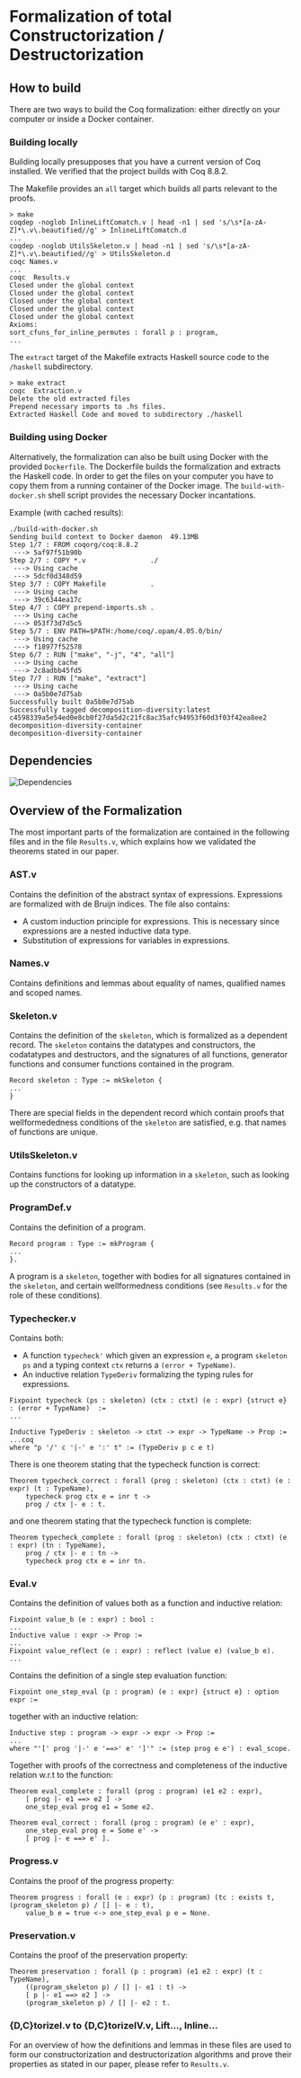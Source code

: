 # Formalization of total Constructorization / Destructorization

## How to build

There are two ways to build the Coq formalization: either directly on your computer or inside a Docker container.

### Building locally

Building locally presupposes that you have a current version of Coq installed. We verified that the project builds with Coq 8.8.2.

The Makefile provides an `all` target which builds all parts relevant to the proofs.

```console
> make
coqdep -noglob InlineLiftComatch.v | head -n1 | sed 's/\s*[a-zA-Z]*\.v\.beautified//g' > InlineLiftComatch.d
...
coqdep -noglob UtilsSkeleton.v | head -n1 | sed 's/\s*[a-zA-Z]*\.v\.beautified//g' > UtilsSkeleton.d
coqc Names.v
...
coqc  Results.v
Closed under the global context
Closed under the global context
Closed under the global context
Closed under the global context
Closed under the global context
Axioms:
sort_cfuns_for_inline_permutes : forall p : program,
...
```

The `extract` target of the Makefile extracts Haskell source code to the `/haskell` subdirectory.

```console
> make extract
coqc  Extraction.v
Delete the old extracted files
Prepend necessary imports to .hs files.
Extracted Haskell Code and moved to subdirectory ./haskell
```

### Building using Docker

Alternatively, the formalization can also be built using Docker with the provided `Dockerfile`.
The Dockerfile builds the formalization and extracts the Haskell code. In order to get the files on your computer you have to copy them from a running container of the Docker image. The `build-with-docker.sh` shell script provides the necessary Docker incantations.

Example (with cached results):

```console
./build-with-docker.sh
Sending build context to Docker daemon  49.13MB
Step 1/7 : FROM coqorg/coq:8.8.2
 ---> 5af97f51b90b
Step 2/7 : COPY *.v                ./
 ---> Using cache
 ---> 5dcf0d348d59
Step 3/7 : COPY Makefile           .
 ---> Using cache
 ---> 39c6344ea17c
Step 4/7 : COPY prepend-imports.sh .
 ---> Using cache
 ---> 053f73d7d5c5
Step 5/7 : ENV PATH=$PATH:/home/coq/.opam/4.05.0/bin/
 ---> Using cache
 ---> f18977f52578
Step 6/7 : RUN ["make", "-j", "4", "all"]
 ---> Using cache
 ---> 2c8adbb45fd5
Step 7/7 : RUN ["make", "extract"]
 ---> Using cache
 ---> 0a5b0e7d75ab
Successfully built 0a5b0e7d75ab
Successfully tagged decomposition-diversity:latest
c4598339a5e54ed0e8cb0f27da5d2c21fc8ac35afc94953f60d3f03f42ea8ee2
decomposition-diversity-container
decomposition-diversity-container
```

## Dependencies

![Dependencies](Results.png)

## Overview of the Formalization

The most important parts of the formalization are contained in the following files
and in the file `Results.v`, which explains how we validated the theorems stated in our paper.

### AST.v

Contains the definition of the abstract syntax of expressions.
Expressions are formalized with de Bruijn indices.
The file also contains:
- A custom induction principle for expressions. This is necessary since expressions are a nested inductive data type.
- Substitution of expressions for variables in expressions.

### Names.v

Contains definitions and lemmas about equality of names, qualified names and scoped names.

### Skeleton.v

Contains the definition of the `skeleton`, which is formalized as a dependent record.
The `skeleton` contains the datatypes and constructors, the codatatypes and destructors, and the signatures of all
functions, generator functions and consumer functions contained in the program.

```coq
Record skeleton : Type := mkSkeleton {
...
}
```

There are special fields in the dependent record which contain proofs that wellformededness conditions of the `skeleton` are
satisfied, e.g. that names of functions are unique.

### UtilsSkeleton.v

Contains functions for looking up information in a `skeleton`, such as looking up the constructors of a datatype.

### ProgramDef.v

Contains the definition of a program.

```coq
Record program : Type := mkProgram {
...
}.
```

A program is a `skeleton`, together with bodies for all signatures contained in the `skeleton`, and certain wellformedness conditions
(see `Results.v` for the role of these conditions).

### Typechecker.v

Contains both:

- A function `typecheck'` which given an expression `e`, a program `skeleton` `ps` and a typing context `ctx` returns a `(error + TypeName)`.
- An inductive relation `TypeDeriv` formalizing the typing rules for expressions.

```coq
Fixpoint typecheck (ps : skeleton) (ctx : ctxt) (e : expr) {struct e} : (error + TypeName)  :=
...

Inductive TypeDeriv : skeleton -> ctxt -> expr -> TypeName -> Prop :=
...coq
where "p '/' c '|-' e ':' t" := (TypeDeriv p c e t)
```

There is one theorem stating that the typecheck function is correct:

```coq
Theorem typecheck_correct : forall (prog : skeleton) (ctx : ctxt) (e : expr) (t : TypeName),
    typecheck prog ctx e = inr t ->
    prog / ctx |- e : t.
```

and one theorem stating that the typecheck function is complete:

```coq
Theorem typecheck_complete : forall (prog : skeleton) (ctx : ctxt) (e : expr) (tn : TypeName),
    prog / ctx |- e : tn ->
    typecheck prog ctx e = inr tn.
```

### Eval.v

Contains the definition of values both as a function and inductive relation:

```coq
Fixpoint value_b (e : expr) : bool :
...
Inductive value : expr -> Prop :=
...
Fixpoint value_reflect (e : expr) : reflect (value e) (value_b e).
...
```

Contains the definition of a single step evaluation function:

```coq
Fixpoint one_step_eval (p : program) (e : expr) {struct e} : option expr :=
```

together with an inductive relation:

```coq
Inductive step : program -> expr -> expr -> Prop :=
...
where "'[' prog '|-' e '==>' e' ']'" := (step prog e e') : eval_scope.
```

Together with proofs of the correctness and completeness of the inductive relation w.r.t to the
function:

```coq
Theorem eval_complete : forall (prog : program) (e1 e2 : expr),
    [ prog |- e1 ==> e2 ] ->
    one_step_eval prog e1 = Some e2.
	
Theorem eval_correct : forall (prog : program) (e e' : expr),
    one_step_eval prog e = Some e' ->
    [ prog |- e ==> e' ].
```

### Progress.v

Contains the proof of the progress property:

```coq
Theorem progress : forall (e : expr) (p : program) (tc : exists t, (program_skeleton p) / [] |- e : t),
    value_b e = true <-> one_step_eval p e = None.
```

### Preservation.v

Contains the proof of the preservation property:

```coq
Theorem preservation : forall (p : program) (e1 e2 : expr) (t : TypeName),
    ((program_skeleton p) / [] |- e1 : t) ->
    [ p |- e1 ==> e2 ] ->
    (program_skeleton p) / [] |- e2 : t.
```

### {D,C}torizeI.v to {D,C}torizeIV.v, Lift..., Inline...

For an overview of how the definitions and lemmas in these files are used to form our constructorization
and destructorization algorithms and prove their properties as stated in our paper, please refer to `Results.v`.


